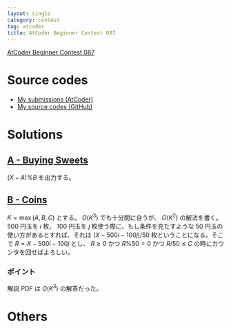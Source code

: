 ```yaml
---
layout: single
category: contest
tag: atcoder
title: AtCoder Beginner Contest 087
---
```


[AtCoder Beginner Contest 087](https://atcoder.jp/contests/abc087)

# Source codes

- [My submissions (AtCoder)](https://atcoder.jp/contests/abc087/submissions?f.User=kazunetakahashi)
- [My source codes (GitHub)](https://github.com/kazunetakahashi/atcoder/tree/master/2018/1111_ABC087)

# Solutions

## [A - Buying Sweets](https://atcoder.jp/contests/abc087/tasks/abc087_a)

$(X - A) \% B$ を出力する。

## [B - Coins](https://atcoder.jp/contests/abc087/tasks/abc087_b)

$K = \max(A, B, C)$ とする。 $O(K^3)$ でも十分間に合うが、 $O(K^2)$ の解法を書く。 $500$ 円玉を $i$ 枚、 $100$ 円玉を $j$ 枚使う際に、もし条件を充たすような $50$ 円玉の使い方があるとすれば、それは $(X - 500i - 100j)/50$ 枚ということになる。そこで $R = X - 500i - 100j$ とし、 $R \geq 0$ かつ $R \% 50 = 0$ かつ $R / 50 \leq C$ の時にカウンタを回せばよろしい。

### ポイント

解説 PDF は $O(K^3)$ の解答だった。

# Others
